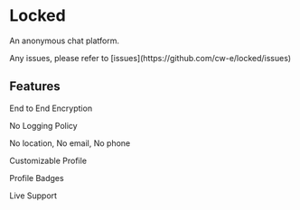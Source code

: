 # Locked

<p>An anonymous chat platform.</p>
<p>Any issues, please refer to [issues](https://github.com/cw-e/locked/issues)</p>

<h2>Features</h2>
<p>End to End Encryption</p>
<p>No Logging Policy</p>
<p>No location, No email, No phone</p>
<p>Customizable Profile</p>
<p>Profile Badges</p>
<p>Live Support</p>
